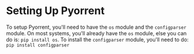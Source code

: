 # Setting Up Pyorrent
To setup Pyorrent, you'll need to have the `os` module and the `configparser` module.
On most systems, you'll already have the `os` module, else you can do is:
`pip install os`.
To install the `configparser` module, you'll need to do:
`pip install configparser`
